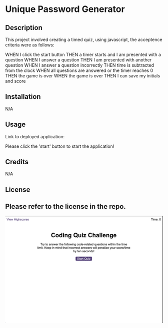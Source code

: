 # Unique Password Generator 

## Description

This project involved creating a timed quiz, using javascript, the acceptence criteria were as follows: 

WHEN I click the start button
THEN a timer starts and I am presented with a question
WHEN I answer a question
THEN I am presented with another question
WHEN I answer a question incorrectly
THEN time is subtracted from the clock
WHEN all questions are answered or the timer reaches 0
THEN the game is over
WHEN the game is over
THEN I can save my initials and score

## Installation

N/A

## Usage

Link to deployed application: 

Please click the 'start' button to start the application! 

## Credits

N/A

## License

Please refer to the license in the repo. 
---

![Image of finished website](./Screenshot%202023-01-19%20at%2019.36.19.png)

